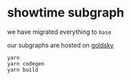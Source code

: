 # showtime subgraph
we have migrated everything to `base`

our subgraphs are hosted on [goldsky](goldsky.com)

```
yarn
yarn codegen
yarn build
```
